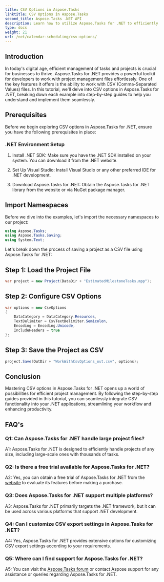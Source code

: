 ```yaml
---
title: CSV Options in Aspose.Tasks
linktitle: CSV Options in Aspose.Tasks
second_title: Aspose.Tasks .NET API
description: Learn how to utilize Aspose.Tasks for .NET to efficiently work with CSV files, enhancing your project management capabilities effortlessly.
type: docs
weight: 21
url: /net/calendar-scheduling/csv-options/
---
```

## Introduction

In today's digital age, efficient management of tasks and projects is crucial for businesses to thrive. Aspose.Tasks for .NET provides a powerful toolkit for developers to work with project management files effortlessly. One of the key features it offers is the ability to work with CSV (Comma-Separated Values) files. In this tutorial, we'll delve into CSV options in Aspose.Tasks for .NET, breaking down each example into step-by-step guides to help you understand and implement them seamlessly.

## Prerequisites

Before we begin exploring CSV options in Aspose.Tasks for .NET, ensure you have the following prerequisites in place:

### .NET Environment Setup

1. Install .NET SDK: Make sure you have the .NET SDK installed on your system. You can download it from the .NET website.

2. Set Up Visual Studio: Install Visual Studio or any other preferred IDE for .NET development.

3. Download Aspose.Tasks for .NET: Obtain the Aspose.Tasks for .NET library from the website or via NuGet package manager.

## Import Namespaces

Before we dive into the examples, let's import the necessary namespaces to our project:

```csharp
using Aspose.Tasks;
using Aspose.Tasks.Saving;
using System.Text;
```

Let's break down the process of saving a project as a CSV file using Aspose.Tasks for .NET:

## Step 1: Load the Project File

```csharp
var project = new Project(DataDir + "EstimatedMilestoneTasks.mpp");
```

## Step 2: Configure CSV Options

```csharp
var options = new CsvOptions
{
    DataCategory = DataCategory.Resources,
    TextDelimiter = CsvTextDelimiter.Semicolon,
    Encoding = Encoding.Unicode,
    IncludeHeaders = true
};
```

## Step 3: Save the Project as CSV

```csharp
project.Save(OutDir + "WorkWithCsvOptions_out.csv", options);
```

## Conclusion

Mastering CSV options in Aspose.Tasks for .NET opens up a world of possibilities for efficient project management. By following the step-by-step guides provided in this tutorial, you can seamlessly integrate CSV functionality into your .NET applications, streamlining your workflow and enhancing productivity.

## FAQ's

### Q1: Can Aspose.Tasks for .NET handle large project files?

A1: Aspose.Tasks for .NET is designed to efficiently handle projects of any size, including large-scale ones with thousands of tasks.

### Q2: Is there a free trial available for Aspose.Tasks for .NET?

A2: Yes, you can obtain a free trial of Aspose.Tasks for .NET from the [website](https://releases.aspose.com/tasks/net/) to evaluate its features before making a purchase.

### Q3: Does Aspose.Tasks for .NET support multiple platforms?

A3: Aspose.Tasks for .NET primarily targets the .NET framework, but it can be used across various platforms that support .NET development.

### Q4: Can I customize CSV export settings in Aspose.Tasks for .NET?

A4: Yes, Aspose.Tasks for .NET provides extensive options for customizing CSV export settings according to your requirements.

### Q5: Where can I find support for Aspose.Tasks for .NET?

A5: You can visit the [Aspose.Tasks forum](https://forum.aspose.com/c/tasks/15) or contact Aspose support for any assistance or queries regarding Aspose.Tasks for .NET.
